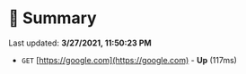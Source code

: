# 📖 Summary
Last updated: **3/27/2021, 11:50:23 PM**

- `GET` [https://google.com](https://google.com) - **Up** (117ms)
